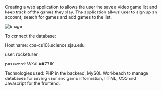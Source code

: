 Creating a web application to allows the user the save a video game list and keep track of the games they play. The application allows user to sign up an account, search for games and add games to the list.

![image](https://user-images.githubusercontent.com/89228133/235550787-766b11fa-2133-4db4-b036-4c04624d56ce.png)

To connect the database:
 
Host name: cos-cs106.science.sjsu.edu

user: rocketuser

password: WhVL##77JK 

Technologies used: PHP in the backend, MySQL Workbeach to manage databases for saving user and game information, HTML, CSS and Javascript for the frontend.
